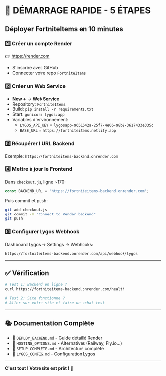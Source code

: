# 🚀 DÉMARRAGE RAPIDE - 5 ÉTAPES

## Déployer FortniteItems en 10 minutes

### 1️⃣ Créer un compte Render
👉 https://render.com
- S'inscrire avec GitHub
- Connecter votre repo `FortniteItems`

### 2️⃣ Créer un Web Service
- **New +** → **Web Service**
- Repository: `FortniteItems`
- Build: `pip install -r requirements.txt`
- Start: `gunicorn lygos:app`
- Variables d'environnement:
  - `LYGOS_API_KEY` = `lygosapp-9651642a-25f7-4e06-98b9-3617433e335c`
  - `BASE_URL` = `https://fortniteitems.netlify.app`

### 3️⃣ Récupérer l'URL Backend
Exemple: `https://fortniteitems-backend.onrender.com`

### 4️⃣ Mettre à jour le Frontend
Dans `checkout.js`, ligne ~170:
```javascript
const BACKEND_URL = 'https://fortniteitems-backend.onrender.com';
```

Puis commit et push:
```bash
git add checkout.js
git commit -m "Connect to Render backend"
git push
```

### 5️⃣ Configurer Lygos Webhook
Dashboard Lygos → Settings → Webhooks:
```
https://fortniteitems-backend.onrender.com/api/webhook/lygos
```

---

## ✅ Vérification

```bash
# Test 1: Backend en ligne ?
curl https://fortniteitems-backend.onrender.com/health

# Test 2: Site fonctionne ?
# Aller sur votre site et faire un achat test
```

---

## 📚 Documentation Complète

- 📖 `DEPLOY_BACKEND.md` - Guide détaillé Render
- 📖 `HOSTING_OPTIONS.md` - Alternatives (Railway, Fly.io...)
- 📖 `SETUP_COMPLETE.md` - Architecture complète
- 📖 `LYGOS_CONFIG.md` - Configuration Lygos

---

**C'est tout ! Votre site est prêt ! 🎉**
